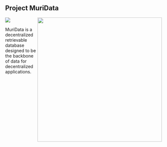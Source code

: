 ## Project MuriData

<img src="https://img.shields.io/badge/stage-theoretical-blue?style=for-the-badge">

<img align="right" width="400" src="https://cdn.jsdelivr.net/gh/MuriData/.github/images/muri.webp">

MuriData is a decentralized retrievable database designed to be the backbone of data for decentralized applications. 
